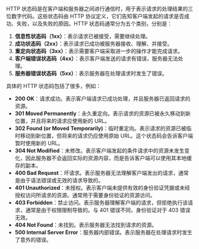 HTTP 状态码是在客户端和服务器之间进行通信时，用于表示请求的处理结果的三位数字代码。这些状态码由 HTTP 协议定义，它们告知客户端发起的请求是否成功、失败，以及失败的原因。HTTP 状态码通常分为五个类别，分别是：

1. **信息性状态码（1xx）**：表示请求已被接受，需要继续处理。
2. **成功状态码（2xx）**：表示请求已成功被服务器接收、理解、并接受。
3. **重定向状态码（3xx）**：表示需要客户端采取进一步的操作才能完成请求。
4. **客户端错误状态码（4xx）**：表示客户端发送的请求有错误，服务器无法处理。
5. **服务器错误状态码（5xx）**：表示服务器在处理请求时发生了错误。

具体的 HTTP 状态码包括了很多，例如：

- **200 OK**：请求成功。表示客户端请求已成功处理，并且服务器已返回请求的资源。
- **301 Moved Permanently**：永久重定向。表示请求的资源已被永久移动到新位置，并且将来的请求应使用新的 URL。
- **302 Found (or Moved Temporarily)**：临时重定向。表示请求的资源已被临时移动到新位置，但将来的请求仍应使用原始 URL。这个状态码会告诉客户端暂时使用新的 URL。
- **304 Not Modified**：未修改。表示客户端发起的条件请求中的资源未发生变化，因此服务器不会返回实际的资源内容，而是告诉客户端可以使用其本地缓存的副本。
- **400 Bad Request**：坏请求。表示服务器无法理解客户端发出的请求，通常是由于语法错误或无效的请求导致的。
- **401 Unauthorized**：未授权。表示客户端未提供有效的身份验证凭据或未经授权访问所请求的资源。通常用于需要身份验证的资源访问。
- **403 Forbidden**：禁止访问。表示服务器理解客户端的请求，但拒绝执行该请求，通常是由于权限限制导致的。与 401 错误不同，身份验证对于 403 错误无效。
- **404 Not Found**：未找到。表示服务器无法找到请求的资源。
- **500 Internal Server Error**：服务器内部错误。表示服务器在处理请求时发生了意外的错误。